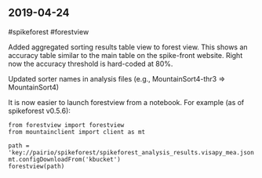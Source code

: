 ## 2019-04-24

 #spikeforest #forestview

Added aggregated sorting results table view to forest view. This shows an accuracy table similar to the main table on the spike-front website. Right now the accuracy threshold is hard-coded at 80%.

Updated sorter names in analysis files (e.g., MountainSort4-thr3 => MountainSort4)

It is now easier to launch forestview from a notebook. For example (as of spikeforest v0.5.6):

```
from forestview import forestview
from mountainclient import client as mt

path = 'key://pairio/spikeforest/spikeforest_analysis_results.visapy_mea.json'
mt.configDownloadFrom('kbucket')
forestview(path)
```